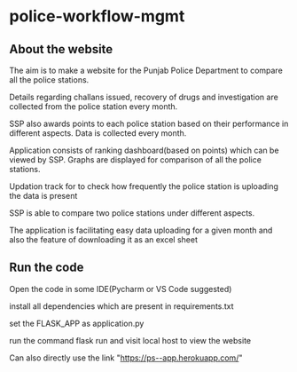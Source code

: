 # police-workflow-mgmt

## About the website

The aim is to make a website for the Punjab Police Department to compare all the police stations.

Details regarding challans issued, recovery of drugs and investigation are collected from the police station every month.

SSP also awards points to each police station based on their performance in different aspects. Data is collected every month.

Application consists of ranking dashboard(based on points) which can be viewed by SSP. Graphs are displayed for comparison of all the police stations.

Updation track for to check how frequently the police station is uploading the data is present

SSP is able to compare two police stations under different aspects.

The application is facilitating easy data uploading for a given month and also the feature of downloading it as an excel sheet

## Run the code
Open the code in some IDE(Pycharm or VS Code suggested)

install all dependencies which are present in requirements.txt

set the FLASK_APP as application.py

run the command flask run and visit local host to view the website

Can also directly use the link "https://ps--app.herokuapp.com/"
